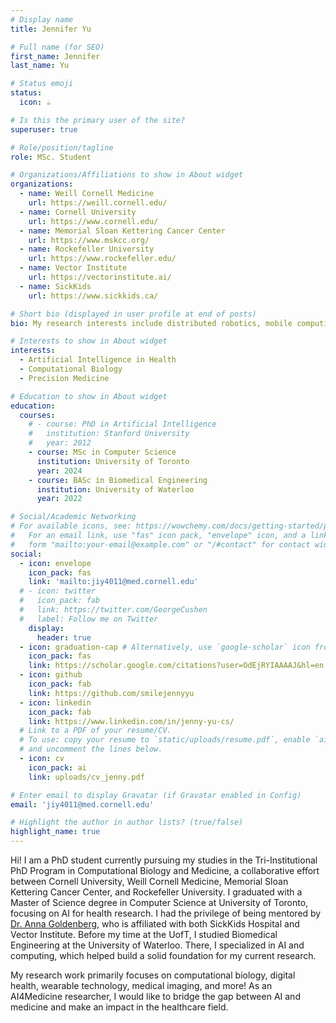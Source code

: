 ```yaml
---
# Display name
title: Jennifer Yu

# Full name (for SEO)
first_name: Jennifer
last_name: Yu

# Status emoji
status:
  icon: ☕️

# Is this the primary user of the site?
superuser: true

# Role/position/tagline
role: MSc. Student

# Organizations/Affiliations to show in About widget
organizations:
  - name: Weill Cornell Medicine
    url: https://weill.cornell.edu/
  - name: Cornell University
    url: https://www.cornell.edu/
  - name: Memorial Sloan Kettering Cancer Center
    url: https://www.mskcc.org/
  - name: Rockefeller University
    url: https://www.rockefeller.edu/
  - name: Vector Institute
    url: https://vectorinstitute.ai/
  - name: SickKids
    url: https://www.sickkids.ca/

# Short bio (displayed in user profile at end of posts)
bio: My research interests include distributed robotics, mobile computing and programmable matter.

# Interests to show in About widget
interests:
  - Artificial Intelligence in Health
  - Computational Biology
  - Precision Medicine

# Education to show in About widget
education:
  courses:
    # - course: PhD in Artificial Intelligence
    #   institution: Stanford University
    #   year: 2012
    - course: MSc in Computer Science
      institution: University of Toronto
      year: 2024
    - course: BASc in Biomedical Engineering
      institution: University of Waterloo
      year: 2022

# Social/Academic Networking
# For available icons, see: https://wowchemy.com/docs/getting-started/page-builder/#icons
#   For an email link, use "fas" icon pack, "envelope" icon, and a link in the
#   form "mailto:your-email@example.com" or "/#contact" for contact widget.
social:
  - icon: envelope
    icon_pack: fas
    link: 'mailto:jiy4011@med.cornell.edu'
  # - icon: twitter
  #   icon_pack: fab
  #   link: https://twitter.com/GeorgeCushen
  #   label: Follow me on Twitter
    display:
      header: true
  - icon: graduation-cap # Alternatively, use `google-scholar` icon from `ai` icon pack
    icon_pack: fas
    link: https://scholar.google.com/citations?user=OdEjRYIAAAAJ&hl=en
  - icon: github
    icon_pack: fab
    link: https://github.com/smilejennyyu
  - icon: linkedin
    icon_pack: fab
    link: https://www.linkedin.com/in/jenny-yu-cs/
  # Link to a PDF of your resume/CV.
  # To use: copy your resume to `static/uploads/resume.pdf`, enable `ai` icons in `params.yaml`,
  # and uncomment the lines below.
  - icon: cv
    icon_pack: ai
    link: uploads/cv_jenny.pdf

# Enter email to display Gravatar (if Gravatar enabled in Config)
email: 'jiy4011@med.cornell.edu'

# Highlight the author in author lists? (true/false)
highlight_name: true
---
```

Hi! I am a PhD student currently pursuing my studies in the Tri-Institutional PhD Program in Computational Biology and Medicine, a collaborative effort between Cornell University, Weill Cornell Medicine, Memorial Sloan Kettering Cancer Center, and Rockefeller University. I graduated with a Master of Science degree in Computer Science at University of Toronto, focusing on AI for health research. I had the privilege of being mentored by [Dr. Anna Goldenberg](https://vectorinstitute.ai/team/anna-goldenberg/), who is affiliated with both SickKids Hospital and Vector Institute. Before my time at the UofT, I studied Biomedical Engineering at the University of Waterloo. There, I specialized in AI and computing, which helped build a solid foundation for my current research. 

My research work primarily focuses on computational biology, digital health, wearable technology, medical imaging, and more! As an AI4Medicine researcher, I would like to bridge the gap between AI and medicine and make an impact in the healthcare field.
